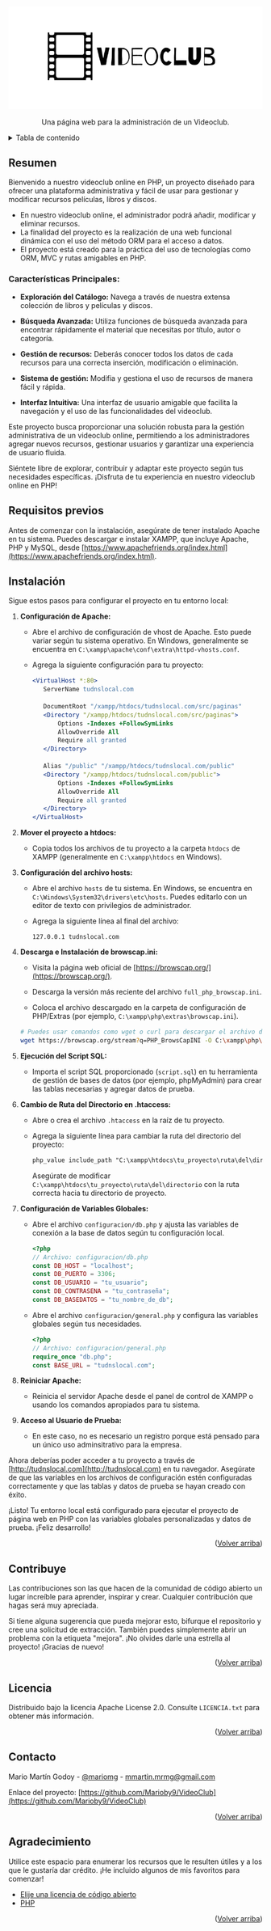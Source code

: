 <a name="readme-top"></a>

<br />
<div align="center">
  <img src="./public/img/logos/blackLogo.png" />

  <p align="center">
    Una página web para la administración de un Videoclub. 
  </p>
</div>

<!-- TABLA DE CONTENIDO -->
<details>
  <summary>Tabla de contenido</summary>
  <ol>
    <li>
      <a href="#resumen">Resumen</a>
      <ul>
        <li><a href="#características-principales">Características Principales<a></li>
      </ul>
    </li>
    <li><a href="#requisitos-previos">Requisitos previos</a></li>
    <li><a href="#instalación">Instalación</a></li>
    <li><a href="#contribuye">Contribuye</a></li>
    <li><a href="#licencia">Licencia</a></li>
    <li><a href="#contacto">Contacto</a></li>
    <li><a href="#agradecimiento">Agradecimiento</a></li>
  </ol>
</details>

<!-- EMPEZAMOS -->

## Resumen

Bienvenido a nuestro videoclub online en PHP, un proyecto diseñado para ofrecer una plataforma administrativa y fácil de usar para gestionar y modificar recursos películas, libros y discos. 
- En nuestro videoclub online, el administrador podrá añadir, modificar y eliminar recursos. 
- La finalidad del proyecto es la realización de una web funcional dinámica con el uso del método ORM para el acceso a datos.
- El proyecto está creado para la práctica del uso de tecnologías como ORM, MVC y rutas amigables en PHP.

### Características Principales:

- **Exploración del Catálogo:** Navega a través de nuestra extensa colección de libros y películas y discos.
- **Búsqueda Avanzada:** Utiliza funciones de búsqueda avanzada para encontrar rápidamente el material que necesitas por título, autor o categoría.

- **Gestión de recursos:** Deberás conocer todos los datos de cada recursos para una correcta inserción, modificación o eliminación.

- **Sistema de gestión:** Modifia y gestiona el uso de recursos de manera fácil y rápida.

- **Interfaz Intuitiva:** Una interfaz de usuario amigable que facilita la navegación y el uso de las funcionalidades del videoclub.

Este proyecto busca proporcionar una solución robusta para la gestión administrativa de un videoclub online, permitiendo a los administradores agregar nuevos recursos, gestionar usuarios y garantizar una experiencia de usuario fluida.

Siéntete libre de explorar, contribuir y adaptar este proyecto según tus necesidades específicas. ¡Disfruta de tu experiencia en nuestro videoclub online en PHP!

## Requisitos previos

Antes de comenzar con la instalación, asegúrate de tener instalado Apache en tu sistema. Puedes descargar e instalar XAMPP, que incluye Apache, PHP y MySQL, desde [https://www.apachefriends.org/index.html](https://www.apachefriends.org/index.html).

## Instalación

Sigue estos pasos para configurar el proyecto en tu entorno local:

1. **Configuración de Apache:**

   - Abre el archivo de configuración de vhost de Apache. Esto puede variar según tu sistema operativo. En Windows, generalmente se encuentra en `C:\xampp\apache\conf\extra\httpd-vhosts.conf`.
   - Agrega la siguiente configuración para tu proyecto:

     ```apache
     <VirtualHost *:80>
        ServerName tudnslocal.com

        DocumentRoot "/xampp/htdocs/tudnslocal.com/src/paginas"
        <Directory "/xampp/htdocs/tudnslocal.com/src/paginas">
            Options -Indexes +FollowSymLinks
            AllowOverride All
            Require all granted
        </Directory>

        Alias "/public" "/xampp/htdocs/tudnslocal.com/public"
        <Directory "/xampp/htdocs/tudnslocal.com/public">
            Options -Indexes +FollowSymLinks
            AllowOverride All
            Require all granted
        </Directory>
     </VirtualHost>
     ```

2. **Mover el proyecto a htdocs:**

   - Copia todos los archivos de tu proyecto a la carpeta `htdocs` de XAMPP (generalmente en `C:\xampp\htdocs` en Windows).

3. **Configuración del archivo hosts:**

   - Abre el archivo `hosts` de tu sistema. En Windows, se encuentra en `C:\Windows\System32\drivers\etc\hosts`. Puedes editarlo con un editor de texto con privilegios de administrador.
   - Agrega la siguiente línea al final del archivo:

     ```
     127.0.0.1 tudnslocal.com
     ```

4. **Descarga e Instalación de browscap.ini:**

   - Visita la página web oficial de [https://browscap.org/](https://browscap.org/).

   - Descarga la versión más reciente del archivo `full_php_browscap.ini`.

   - Coloca el archivo descargado en la carpeta de configuración de PHP/Extras (por ejemplo, `C:\xampp\php\extras\browscap.ini`).

   ```bash
   # Puedes usar comandos como wget o curl para descargar el archivo directamente en la terminal.
   wget https://browscap.org/stream?q=PHP_BrowsCapINI -O C:\xampp\php\extras\browscap.ini
   ```

5. **Ejecución del Script SQL:**

   - Importa el script SQL proporcionado (`script.sql`) en tu herramienta de gestión de bases de datos (por ejemplo, phpMyAdmin) para crear las tablas necesarias y agregar datos de prueba.

6. **Cambio de Ruta del Directorio en .htaccess:**

   - Abre o crea el archivo `.htaccess` en la raíz de tu proyecto.
   - Agrega la siguiente línea para cambiar la ruta del directorio del proyecto:

     ```apache
     php_value include_path "C:\xampp\htdocs\tu_proyecto\ruta\del\directorio"
     ```

     Asegúrate de modificar `C:\xampp\htdocs\tu_proyecto\ruta\del\directorio` con la ruta correcta hacia tu directorio de proyecto.

7. **Configuración de Variables Globales:**

   - Abre el archivo `configuracion/db.php` y ajusta las variables de conexión a la base de datos según tu configuración local.

     ```php
     <?php
     // Archivo: configuracion/db.php
     const DB_HOST = "localhost";
     const DB_PUERTO = 3306;
     const DB_USUARIO = "tu_usuario";
     const DB_CONTRASENA = "tu_contraseña";
     const DB_BASEDATOS = "tu_nombre_de_db";
     ```

   - Abre el archivo `configuracion/general.php` y configura las variables globales según tus necesidades.

     ```php
     <?php
     // Archivo: configuracion/general.php
     require_once "db.php";
     const BASE_URL = "tudnslocal.com";
     ```

8. **Reiniciar Apache:**

   - Reinicia el servidor Apache desde el panel de control de XAMPP o usando los comandos apropiados para tu sistema.

9. **Acceso al Usuario de Prueba:**
   - En este caso, no es necesario un registro porque está pensado para un único uso adminsitrativo para la empresa.

Ahora deberías poder acceder a tu proyecto a través de [http://tudnslocal.com](http://tudnslocal.com) en tu navegador. Asegúrate de que las variables en los archivos de configuración estén configuradas correctamente y que las tablas y datos de prueba se hayan creado con éxito.

¡Listo! Tu entorno local está configurado para ejecutar el proyecto de página web en PHP con las variables globales personalizadas y datos de prueba. ¡Feliz desarrollo!

<p align="right">(<a href="#readme-top">Volver arriba</a>)</p>
      
<!-- CONTRIBUYE -->
## Contribuye

Las contribuciones son las que hacen de la comunidad de código abierto un lugar increíble para aprender, inspirar y crear. Cualquier contribución que hagas será muy apreciada.

Si tiene alguna sugerencia que pueda mejorar esto, bifurque el repositorio y cree una solicitud de extracción. También puedes simplemente abrir un problema con la etiqueta "mejora". ¡No olvides darle una estrella al proyecto! ¡Gracias de nuevo!

<p align="right">(<a href="#readme-top">Volver arriba</a>)</p>

<!-- LICENCIA -->

## Licencia

Distribuido bajo la licencia Apache License 2.0. Consulte `LICENCIA.txt` para obtener más información.

<p align="right">(<a href="#readme-top">Volver arriba</a>)</p>

<!-- CONTACTO -->

## Contacto

Mario Martín Godoy - [@mariomg]() - mmartin.mrmg@gmail.com

Enlace del proyecto: [https://github.com/Marioby9/VideoClub](https://github.com/Marioby9/VideoClub)

<p align="right">(<a href="#readme-top">Volver arriba</a>)</p>

<!-- AGREDECIMIENTO -->

## Agradecimiento

Utilice este espacio para enumerar los recursos que le resulten útiles y a los que le gustaría dar crédito. ¡He incluido algunos de mis favoritos para comenzar!

- [Elije una licencia de código abierto](https://choosealicense.com)
- [PHP](https://www.php.net/)

<p align="right">(<a href="#readme-top">Volver arriba</a>)</p>

